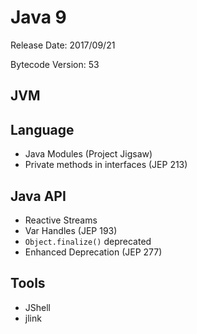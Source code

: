 # Java 9

Release Date: 2017/09/21

Bytecode Version: 53

## JVM

## Language

* Java Modules (Project Jigsaw)
* Private methods in interfaces (JEP 213)


## Java API

* Reactive Streams
* Var Handles (JEP 193)
* `Object.finalize()` deprecated
* Enhanced Deprecation (JEP 277) 

## Tools

* JShell
* jlink
